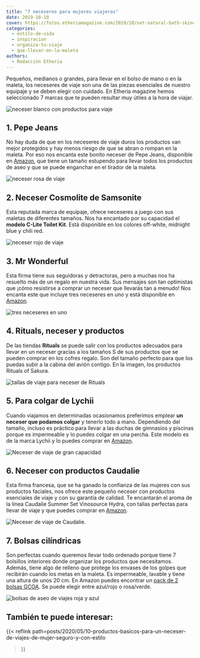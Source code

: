 ```yaml
---
title: "7 neceseres para mujeres viajeras"
date: 2019-10-10
cover: https://fotos.etheriamagazine.com/2019/10/set-natural-bath-skincare-products-in-white-packaging-on-wooden-table-spa-cosmetics-for-beauty-health-at-home-cosmetic-bag-toiletry-flowers-soap-moisturizer-cream-mockup-frame-copy-space.jpg
categories: 
  - estilo-de-vida
  - inspiracion
  - organiza-tu-viaje
  - que-llevar-en-la-maleta
authors: 
  - Redacción Etheria
---
```


Pequeños, medianos o grandes, para llevar en el bolso de mano o en la maleta, los 
neceseres de viaje son una de las piezas esenciales de nuestro equipaje y se deben 
elegir con cuidado. En Etheria magazine hemos seleccionado 7 marcas que te pueden 
resultar muy útiles a la hora de viajar. 

![neceser blanco con productos para viaje](https://fotos.etheriamagazine.com/2019/10/set-natural-bath-skincare-products-in-white-packaging-on-wooden-table-spa-cosmetics-for-beauty-health-at-home-cosmetic-bag-toiletry-flowers-soap-moisturizer-cream-mockup-frame-copy-space.jpg "Es fundamental encontrar el neceser perfecto para cada tipo de viaje.")

## 1\. Pepe Jeans

No hay duda de que en los neceseres de viaje duros los productos van mejor protegidos y 
hay menos riesgo de que se abran o rompan en la maleta. Por eso nos encanta este bonito 
neceser de Pepe Jeans, disponible en [Amazon](https://amzn.to/3RKahhR), que tiene un 
tamaño estupendo para llevar todos los productos de aseo y que se puede enganchar en el 
tirador de la maleta. 

![neceser rosa de viaje](https://fotos.etheriamagazine.com/2019/10/neceser-viaje-pepe-jeans.jpg "Neceser duro de Pepe Jeans disponible en Amazon.")

## 2\. Neceser Cosmolite de Samsonite

Esta reputada marca de equipaje, ofrece neceseres a juego con sus maletas de diferentes 
tamaños. Nos ha encantado por su capacidad el **modelo C-Lite Toilet Kit**. Está 
disponible en los colores off-white, midnight blue y chili red. 

![neceser rojo de viaje](https://fotos.etheriamagazine.com/2019/10/neceser-samsonite.jpg "Neceser de viaje de © Samsonite.")

## 3\. Mr Wonderful

Esta firma tiene sus seguidoras y detractoras, pero a muchas nos ha resuelto más de un 
regalo en nuestra vida. Sus mensajes son tan optimistas que ¡cómo resistirse a comprar 
un neceser que llevarás tan a menudo! Nos encanta este que incluye tres neceseres en uno 
y está disponible en [Amazon](https://amzn.to/3RFoXyx). 

![tres neceseres en uno](https://fotos.etheriamagazine.com/2019/10/51w2mi9QhtL._AC_UY695_.jpg "Neceser de viaje de Mr. Wonderful disponible en Amazon.")

## 4\. Rituals, neceser y productos

De las tiendas **Rituals** se puede salir con los productos adecuados para llevar en un 
neceser gracias a los tamaños S de sus productos que se pueden comprar en los cofres 
regalo. Son del tamaño perfecto para que los puedas subir a la cabina del avión contigo. 
En la imagen, los productos Rituals of Sakura. 

![tallas de viaje para neceser de Rituals](https://fotos.etheriamagazine.com/2019/10/neceser-productos-viaje-rituals-1.jpg "Linea Sakura de la marca © Rituals.")

## 5\. Para colgar de Lychii

Cuando viajamos en determinadas ocasionamos preferimos emplear **un neceser que podamos 
colgar** y tenerlo todo a mano. Dependiendo del tamaño, incluso es práctico para llevar 
a las duchas de gimnasios y piscinas porque es impermeable y lo puedes colgar en una 
percha. Este modelo es de la marca Lychii y lo puedes comprar en 
[Amazon](https://amzn.to/3T5rIu2). 

![Neceser de viaje de gran capacidad](https://fotos.etheriamagazine.com/2019/10/neceser-viaje-gran-capacidad.jpg "Neceser de viaje de Lychii.")

## 6\. Neceser con productos Caudalie

Esta firma francesa, que se ha ganado la confianza de las mujeres con sus productos 
faciales, nos ofrece este pequeño neceser con productos esenciales de viaje y con su 
garantía de calidad. Te encantarán el aroma de la línea Caudalie Summer Set Vinosource 
Hydra, con tallas perfectas para llevar de viaje y que puedes comprar en 
[Amazon](https://amzn.to/3VbB35t). 

![Neceser de viaje de Caudalie.](https://fotos.etheriamagazine.com/2019/10/neceser-caudalie.jpg "Neceser de viaje de Caudalie.")

## 7\. Bolsas cilíndricas

Son perfectas cuando queremos llevar todo ordenado porque tiene 7 bolsillos interiores 
donde organizar los productos que necesitamos. Además, tiene algo de relleno que protege 
los envases de los golpes que recibirán cuando los metas en la maleta. Es impermeable, 
lavable y tiene una altura de unos 20 cm. En Amazon puedes encontrar un [pack de 2 
bolsas GCOA](https://amzn.to/2op7XFh). Se puede elegir entre azul/rojo o rosa/verde. 

![bolsas de aseo de viajes roja y azul](https://fotos.etheriamagazine.com/2019/10/bolsa-aseo-circular.jpg "Bolsa organizadora o neceser de viaje cilíndrico.")

## También te puede interesar:

{{< reflink 
path=posts/2020/05/10-productos-basicos-para-un-neceser-de-viajes-de-mujer-seguro-y-con-estilo 
>}}
